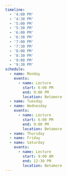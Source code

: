 ```yaml
---
timeline:
  - '4:00 PM'
  - '4:30 PM'
  - '5:00 PM'
  - '5:30 PM'
  - '6:00 PM'
  - '6:30 PM'
  - '7:00 PM'
  - '7:30 PM'
  - '8:00 PM'
  - '8:30 PM'
  - '9:00 PM'
  - '9:30 PM'
schedule:
  - name: Monday
    events:
      - name: Lecture
        start: 6:00 PM
        end: 9:00 PM
        location: Betamore
  - name: Tuesday
  - name: Wednesday
    events:
      - name: Lecture
        start: 6:00 PM
        end: 9:00 PM
        location: Betamore
  - name: Thursday
  - name: Friday
  - name: Saturday
    events:
      - name: Lecture
        start: 9:00 AM
        end: 12:30 PM
        location: Betamore
---
```

